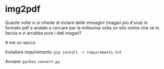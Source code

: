 # img2pdf

Quante volte vi si chiede di inviare delle immagini (magari più d'una) in formato pdf e andate a cercare per la millesima volta un sito online che ve lo faccia e vi arrubba pure i dati magari?

A me un sacco.

Installare requirements:
``` pip install -r requirements.txt ```

Avviare:
``` python convert.py ```
